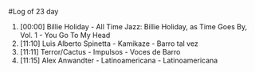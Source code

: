 #Log of 23 day

1. [00:00] Billie Holiday - All Time Jazz: Billie Holiday, as Time Goes By, Vol. 1 - You Go To My Head
1. [11:10] Luis Alberto Spinetta - Kamikaze - Barro tal vez
1. [11:11] Terror/Cactus - Impulsos - Voces de Barro
1. [11:15] Alex Anwandter - Latinoamericana - Latinoamericana

